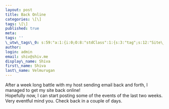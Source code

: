 ```yaml
---
layout: post
title: Back Online
categories: \[\]
tags: \[\]
published: true
meta:
tags: ''
\_utw\_tags\_0: s:59:"a:1:{i:0;O:8:"stdClass":1:{s:3:"tag";s:12:"Site\_updates";}}";
author:
login: admin
email: shiv@shiv.me
display\_name: Shiva
first\_name: Shiva
last\_name: Velmurugan
---
```


After a week long battle with my host sending email back and forth, I managed to get my site back online!  
Hopefully now, I can start posting some of the events of the last two weeks. Very eventful mind you. Check back in a couple of days.